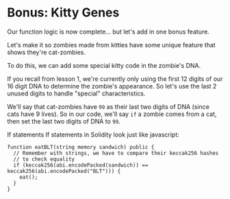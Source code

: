 # Bonus: Kitty Genes

Our function logic is now complete... but let's add in one bonus feature.

Let's make it so zombies made from kitties have some unique feature that shows they're cat-zombies.

To do this, we can add some special kitty code in the zombie's DNA.

If you recall from lesson 1, we're currently only using the first 12 digits of our 16 digit DNA to determine the zombie's appearance. So let's use the last 2 unused digits to handle "special" characteristics.

We'll say that cat-zombies have `99` as their last two digits of DNA (since cats have 9 lives). So in our code, we'll say `if` a zombie comes from a cat, then set the last two digits of DNA to `99`.

If statements
If statements in Solidity look just like javascript:

```
function eatBLT(string memory sandwich) public {
  // Remember with strings, we have to compare their keccak256 hashes
  // to check equality
  if (keccak256(abi.encodePacked(sandwich)) == keccak256(abi.encodePacked("BLT"))) {
    eat();
  }
}
```
